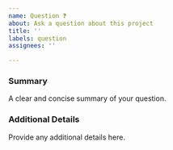 ```yaml
---
name: Question ❓
about: Ask a question about this project
title: ''
labels: question
assignees: ''

---
```


### Summary

A clear and concise summary of your question.

### Additional Details

Provide any additional details here.
